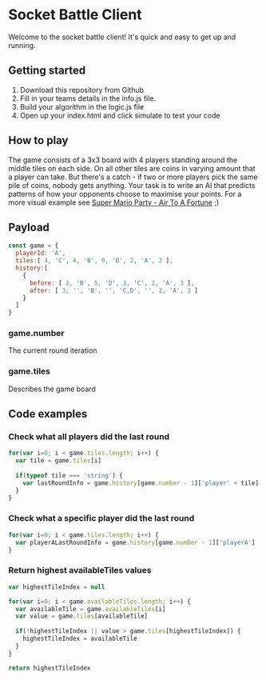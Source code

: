# Socket Battle Client

Welcome to the socket battle client! It's quick and easy to get up and running.

## Getting started
1. Download this repository from Github
2. Fill in your teams details in the info.js file.
2. Build your algorithm in the logic.js file
3. Open up your index.html and click simulate to test your code

## How to play
The game consists of a 3x3 board with 4 players standing around the middle tiles on each side.
On all other tiles are coins in varying amount that a player can take. But there's a catch - if two or more players pick the same pile of coins, nobody gets anything.
Your task is to write an AI that predicts patterns of how your opponents choose to maximise your points.
For a more visual example see [Super Mario Party - Air To A Fortune](https://www.youtube.com/watch?v=zP8WrEG_aVU) ;)

## Payload
```js
const game = {
  playerId: 'A',
  tiles:[ 4, 'C', 4, 'B', 9, 'D', 2, 'A', 2 ],
  history:[
    {
      before: [ 3, 'B', 5, 'D', 3, 'C', 2, 'A', 3 ],
      after: [ 3, '', 'B', '', 'C,D', '', 2, 'A', 3 ]
    }
  ]
}
```

### game.number
The current round iteration

### game.tiles
Describes the game board

## Code examples

### Check what all players did the last round

```js
for(var i=0; i < game.tiles.length; i++) {
  var tile = game.tiles[i]
  
  if(typeof tile === 'string') {
    var lastRoundInfo = game.history[game.number - 1]['player' + tile]
  }
}
```

### Check what a specific player did the last round

```js
for(var i=0; i < game.tiles.length; i++) {
  var playerALastRoundInfo = game.history[game.number - 1]['playerA']
}
```

### Return highest availableTiles values

```js
var highestTileIndex = null

for(var i=0; i < game.availableTiles.length; i++) {
  var availableTile = game.availableTiles[i]
  var value = game.tiles[availableTile]
  
  if(!highestTileIndex || value > game.tiles[highestTileIndex]) {
    highestTileIndex = availableTile
  }
}

return highestTileIndex
```
